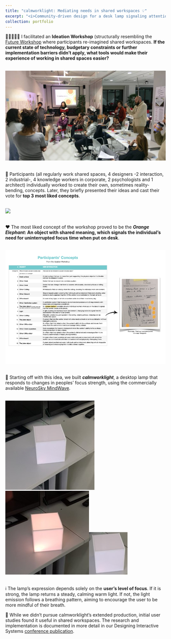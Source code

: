 ```yaml
---
title: "calmworklight: Mediating needs in shared workspaces 💡"
excerpt: "<i>Community-driven design for a desk lamp signaling attention</i><br/><img src='/images/calmworklight-user-2.png'>"
collection: portfolio
---
```


🧑🏻‍🤝‍🧑🏿 I facilitated an <b>Ideation Workshop</b> (structurally resembling the [Future Workshop](https://participedia.net/method/4796) where participants re-imagined shared workspaces. <b>If the current state of technology, budgetary constraints or further implementation barriers didn’t apply, what tools would make their experience of working in shared spaces easier?</b>

<br/><img src='/images/calmworklight-workshop.png'>

<br/>🎤 Participants (all regularly work shared spaces, 4 designers -2 interaction, 2 industrial-, 4 knowledge workers in corporate, 2 psychologists and 1 architect) individually worked to create their own, sometimes reality-bending, concepts. Later, they briefly presented their ideas and cast their vote for <b>top 3 most liked concepts</b>.

<br/><img src='/images/calmworklight-concepts-on-wall.png'>

<br/>❤ The most liked concept of the workshop proved to be the <b><i>Orange Elephant</i>: An object with shared meaning, which signals the individual’s need for uninterrupted focus time when put on desk</b>.

<br/><img src='/images/calmworklight-list.png'>

<br/>🧠 Starting off with this idea, we built <b><i>calmworklight</i></b>, a desktop lamp that responds to changes in peoples’ focus strength, using the commercially available [NeuroSky MindWave](https://store.neurosky.com/pages/mindwave). 

<br/><img src='/images/calmworklight-1.png'><img src='/images/calmworklight-2.png'><img src='/images/calmworklight-4.png'>

<br/>ℹ️ The lamp’s expression depends solely on the <b>user’s level of focus</b>. If it is strong, the lamp returns a steady, calming warm light. If not, the light emission follows a breathing pattern, aiming to encourage the user to be more mindful of their breath. 

📝 While we didn’t pursue calmworklight’s extended production, initial user studies found it useful in shared workspaces. The research and implementation is documented in more detail in our Designing Interactive Systems [conference publication](http://gulcest.github.io/files/turan-2019.pdf). 
